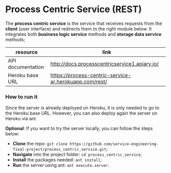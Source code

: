 # Process Centric Service (REST)

The **process centric service** is the service that receives requests from the **client** (user interface) and redirects them to the right module below. It integrates both **business logic service** methods and **storage data service** methods;

| resource | link |
|----------|------|
| API documentation | http://docs.processcentricservice1.apiary.io/ |
| Heroku base URL | https://process-centric-service-ar.herokuapp.com/rest/ |

### How to run it
Since the server is already deployed on Heroku, it is only needed to go to the Heroku base URL. However, you can also deploy again the server on Heroku via ant.

**Optional**: If you want to try the server locally, you can follow the steps below:
* **Clone** the repo: `git clone https://github.com/service-engineering-final-project/process_centric_service.git`;
* **Navigate** into the project folder: `cd process_centric_service`;
* **Install** the packages needed: `ant install`;
* **Run** the server using ant: `ant execute.server`.